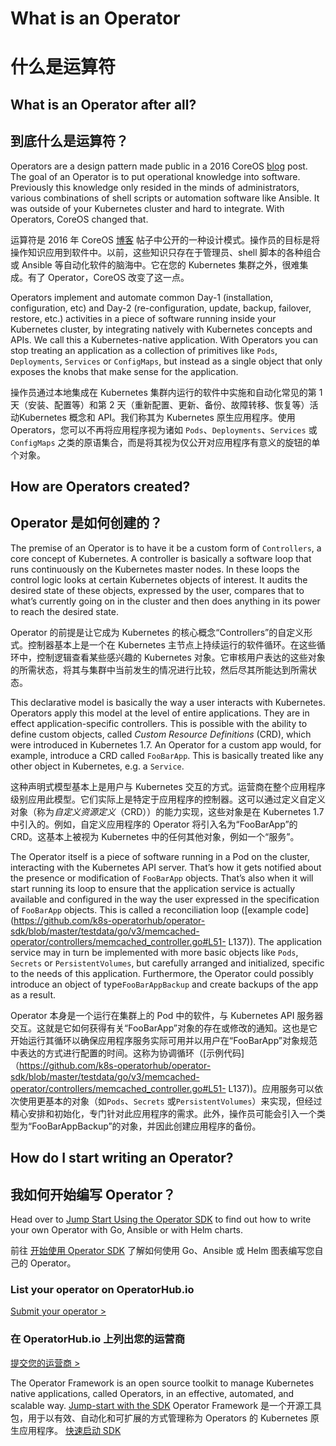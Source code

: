 # What is an Operator

# 什么是运算符

## What is an Operator after all?

## 到底什么是运算符？

Operators are a design pattern made public in a 2016 CoreOS [blog](https://web.archive.org/web/20170129131616/https://coreos.com/blog/introducing-operators.html) post. The goal of an Operator is to put operational knowledge into  software. Previously this knowledge only resided in the minds of  administrators, various combinations of shell scripts or automation  software like Ansible. It was outside of your Kubernetes cluster and  hard to integrate. With Operators, CoreOS changed that.

运算符是 2016 年 CoreOS [博客](https://web.archive.org/web/20170129131616/https://coreos.com/blog/introducing-operators.html) 帖子中公开的一种设计模式。操作员的目标是将操作知识应用到软件中。以前，这些知识只存在于管理员、shell 脚本的各种组合或 Ansible 等自动化软件的脑海中。它在您的 Kubernetes 集群之外，很难集成。有了 Operator，CoreOS 改变了这一点。

Operators  implement and automate common Day-1 (installation, configuration, etc)  and Day-2 (re-configuration, update, backup, failover, restore, etc.)  activities in a piece of software running inside your Kubernetes  cluster, by integrating natively with Kubernetes concepts and APIs. We  call this a Kubernetes-native application. With Operators you can stop  treating an application as a collection of primitives like `Pods`, `Deployments`, `Services` or `ConfigMaps`, but instead as a single object that only exposes the knobs that make sense for the application.

操作员通过本地集成在 Kubernetes 集群内运行的软件中实施和自动化常见的第 1 天（安装、配置等）和第 2 天（重新配置、更新、备份、故障转移、恢复等）活动Kubernetes 概念和 API。我们称其为 Kubernetes 原生应用程序。使用 Operators，您可以不再将应用程序视为诸如 `Pods`、`Deployments`、`Services` 或 `ConfigMaps` 之类的原语集合，而是将其视为仅公开对应用程序有意义的旋钮的单个对象。

## How are Operators created?

## Operator 是如何创建的？

The premise of an Operator is to have it be a custom form of `Controllers`, a core concept of Kubernetes. A controller is basically a software loop that runs continuously on the Kubernetes master nodes. In these loops  the control logic looks at certain Kubernetes objects of interest. It  audits the desired state of these objects, expressed by the user,  compares that to what’s currently going on in the cluster and then does  anything in its power to reach the desired state.

Operator 的前提是让它成为 Kubernetes 的核心概念“Controllers”的自定义形式。控制器基本上是一个在 Kubernetes 主节点上持续运行的软件循环。在这些循环中，控制逻辑查看某些感兴趣的 Kubernetes 对象。它审核用户表达的这些对象的所需状态，将其与集群中当前发生的情况进行比较，然后尽其所能达到所需状态。

This declarative model is basically the way a user interacts with Kubernetes. Operators  apply this model at the level of entire applications. They are in effect application-specific controllers. This is possible with the ability to  define custom objects, called *Custom Resource Definitions* (CRD), which were introduced in Kubernetes 1.7. An Operator for a custom app would, for example, introduce a CRD called `FooBarApp`. This is basically treated like any other object in Kubernetes, e.g. a `Service`.

这种声明式模型基本上是用户与 Kubernetes 交互的方式。运营商在整个应用程序级别应用此模型。它们实际上是特定于应用程序的控制器。这可以通过定义自定义对象（称为*自定义资源定义*（CRD））的能力实现，这些对象是在 Kubernetes 1.7 中引入的。例如，自定义应用程序的 Operator 将引入名为“FooBarApp”的 CRD。这基本上被视为 Kubernetes 中的任何其他对象，例如一个“服务”。

The Operator itself is a piece of software running in a Pod on the cluster, interacting with the Kubernetes API server. That’s how it gets notified about the presence or modification of `FooBarApp` objects. That’s also when it will start running its loop to ensure that the  application service is actually available and configured in the way the  user expressed in the specification of `FooBarApp` objects. This is called a reconciliation loop ([example code](https://github.com/k8s-operatorhub/operator-sdk/blob/master/testdata/go/v3/memcached-operator/controllers/memcached_controller.go#L51- L137)). The application service may in turn be implemented with more basic objects like `Pods`, `Secrets` or `PersistentVolumes`, but carefully arranged and initialized, specific to the needs of this  application. Furthermore, the Operator could possibly introduce an  object of type`FooBarAppBackup` and create backups of the app as a result.

Operator 本身是一个运行在集群上的 Pod 中的软件，与 Kubernetes API 服务器交互。这就是它如何获得有关“FooBarApp”对象的存在或修改的通知。这也是它开始运行其循环以确保应用程序服务实际可用并以用户在“FooBarApp”对象规范中表达的方式进行配置的时间。这称为协调循环（[示例代码]（https://github.com/k8s-operatorhub/operator-sdk/blob/master/testdata/go/v3/memcached-operator/controllers/memcached_controller.go#L51- L137))。应用服务可以依次使用更基本的对象（如`Pods`、`Secrets` 或`PersistentVolumes`）来实现，但经过精心安排和初始化，专门针对此应用程序的需求。此外，操作员可能会引入一个类型为“FooBarAppBackup”的对象，并因此创建应用程序的备份。

## How do I start writing an Operator?

## 我如何开始编写 Operator？

Head over to [Jump Start Using the Operator SDK](https://operatorhub.io/getting-started) to find out how to write your own Operator with Go, Ansible or with Helm charts.

前往 [开始使用 Operator SDK](https://operatorhub.io/getting-started) 了解如何使用 Go、Ansible 或 Helm 图表编写您自己的 Operator。

### List your operator on OperatorHub.io
 [Submit your operator >](https://operatorhub.io/contribute)

### 在 OperatorHub.io 上列出您的运营商
[提交您的运营商 >](https://operatorhub.io/contribute)

The Operator Framework is an open source toolkit to manage Kubernetes  native applications, called Operators, in an effective, automated, and  scalable way.
 [Jump-start with the SDK](https://operatorhub.io/getting-started) 
Operator Framework 是一个开源工具包，用于以有效、自动化和可扩展的方式管理称为 Operators 的 Kubernetes 原生应用程序。
[快速启动 SDK](https://operatorhub.io/getting-started)
